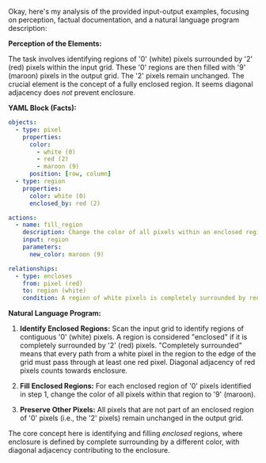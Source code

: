 Okay, here's my analysis of the provided input-output examples, focusing on perception, factual documentation, and a natural language program description:

**Perception of the Elements:**

The task involves identifying regions of '0' (white) pixels surrounded by '2' (red) pixels within the input grid. These '0' regions are then filled with '9' (maroon) pixels in the output grid. The '2' pixels remain unchanged. The crucial element is the concept of a fully enclosed region. It seems diagonal adjacency does *not* prevent enclosure.

**YAML Block (Facts):**


```yaml
objects:
  - type: pixel
    properties:
      color:
        - white (0)
        - red (2)
        - maroon (9)
      position: [row, column]
  - type: region
    properties:
      color: white (0)
      enclosed_by: red (2)

actions:
  - name: fill_region
    description: Change the color of all pixels within an enclosed region.
    input: region
    parameters:
      new_color: maroon (9)

relationships:
  - type: encloses
    from: pixel (red)
    to: region (white)
    condition: A region of white pixels is completely surrounded by red pixels, either cardinally or diagonally.
```


**Natural Language Program:**

1.  **Identify Enclosed Regions:** Scan the input grid to identify regions of contiguous '0' (white) pixels. A region is considered "enclosed" if it is completely surrounded by '2' (red) pixels.  "Completely surrounded" means that every path from a white pixel in the region to the edge of the grid must pass through at least one red pixel.  Diagonal adjacency of red pixels counts towards enclosure.

2.  **Fill Enclosed Regions:** For each enclosed region of '0' pixels identified in step 1, change the color of all pixels within that region to '9' (maroon).

3.  **Preserve Other Pixels:** All pixels that are not part of an enclosed region of '0' pixels (i.e., the '2' pixels) remain unchanged in the output grid.

The core concept here is identifying and filling *enclosed* regions, where enclosure is defined by complete surrounding by a different color, with diagonal adjacency contributing to the enclosure.
